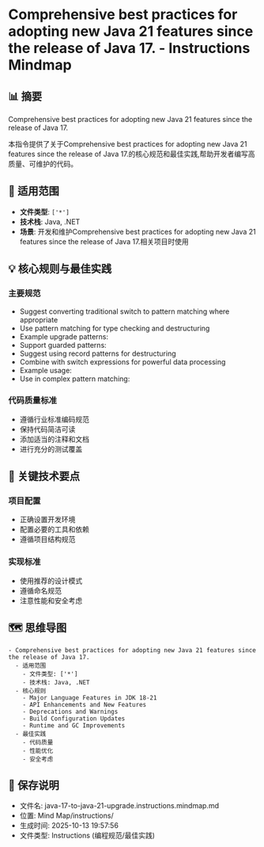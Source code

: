 # Comprehensive best practices for adopting new Java 21 features since the release of Java 17. - Instructions Mindmap

## 📊 摘要
Comprehensive best practices for adopting new Java 21 features since the release of Java 17.

本指令提供了关于Comprehensive best practices for adopting new Java 21 features since the release of Java 17.的核心规范和最佳实践,帮助开发者编写高质量、可维护的代码。

## 🎯 适用范围
- **文件类型**: `['*']`
- **技术栈**: Java, .NET
- **场景**: 开发和维护Comprehensive best practices for adopting new Java 21 features since the release of Java 17.相关项目时使用

## 💡 核心规则与最佳实践

### 主要规范
- Suggest converting traditional switch to pattern matching where appropriate
- Use pattern matching for type checking and destructuring
- Example upgrade patterns:
- Support guarded patterns:
- Suggest using record patterns for destructuring
- Combine with switch expressions for powerful data processing
- Example usage:
- Use in complex pattern matching:

### 代码质量标准
- 遵循行业标准编码规范
- 保持代码简洁可读
- 添加适当的注释和文档
- 进行充分的测试覆盖

## 📝 关键技术要点

### 项目配置
- 正确设置开发环境
- 配置必要的工具和依赖
- 遵循项目结构规范

### 实现标准
- 使用推荐的设计模式
- 遵循命名规范
- 注意性能和安全考虑

## 🗺️ 思维导图

```mindmap
- Comprehensive best practices for adopting new Java 21 features since the release of Java 17.
  - 适用范围
    - 文件类型: ['*']
    - 技术栈: Java, .NET
  - 核心规则
    - Major Language Features in JDK 18-21
    - API Enhancements and New Features
    - Deprecations and Warnings
    - Build Configuration Updates
    - Runtime and GC Improvements
  - 最佳实践
    - 代码质量
    - 性能优化
    - 安全考虑
```

## 💾 保存说明
- 文件名: java-17-to-java-21-upgrade.instructions.mindmap.md
- 位置: Mind Map/instructions/
- 生成时间: 2025-10-13 19:57:56
- 文件类型: Instructions (编程规范/最佳实践)
